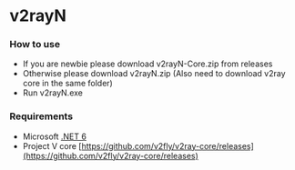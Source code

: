 # v2rayN

### How to use
- If you are newbie please download v2rayN-Core.zip from releases
- Otherwise please download v2rayN.zip (Also need to download v2ray core in the same folder)
- Run v2rayN.exe

### Requirements  
- Microsoft [.NET 6](https://dotnet.microsoft.com/en-us/download/dotnet/6.0)
- Project V core [https://github.com/v2fly/v2ray-core/releases](https://github.com/v2fly/v2ray-core/releases)
